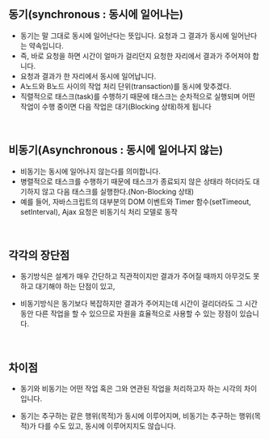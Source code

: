 ## 동기(synchronous : 동시에 일어나는)

- 동기는 말 그대로 동시에 일어난다는 뜻입니다. 요청과 그 결과가 동시에 일어난다는 약속입니다. 
- 즉, 바로 요청을 하면 시간이 얼마가 걸리던지 요청한 자리에서 결과가 주어져야 합니다.
- 요청과 결과가 한 자리에서 동시에 일어납니다.
- A노드와 B노드 사이의 작업 처리 단위(transaction)를 동시에 맞추겠다.
- 직렬적으로 태스크(task)를 수행하기 때문에 태스크는 순차적으로 실행되며 어떤 작업이 수행 중이면 다음 작업은 대기(Blocking 상태)하게 됩니다

<br/>

## 비동기(Asynchronous : 동시에 일어나지 않는)

- 비동기는 동시에 일어나지 않는다를 의미합니다.
- 병렬적으로 태스크를 수행하기 때문에 태스크가 종료되지 않은 상태라 하더라도 대기하지 않고 다음 태스크를 실행한다.(Non-Blocking 상태)
- 예를 들어, 자바스크립트의 대부분의 DOM 이벤트와 Timer 함수(setTimeout, setInterval), Ajax 요청은 비동기식 처리 모델로 동작


<br/>

## 각각의 장단점

- 동기방식은 설계가 매우 간단하고 직관적이지만 결과가 주어질 때까지 아무것도 못하고 대기해야 하는 단점이 있고, 

- 비동기방식은 동기보다 복잡하지만 결과가 주어지는데 시간이 걸리더라도 그 시간 동안 다른 작업을 할 수 있으므로 자원을 효율적으로 사용할 수 있는 장점이 있습니다.


<br/>

## 차이점
- 동기와 비동기는 어떤 작업 혹은 그와 연관된 작업을 처리하고자 하는 시각의 차이입니다.

- 동기는 추구하는 같은 행위(목적)가 동시에 이루어지며, 비동기는 추구하는 행위(목적)가 다를 수도 있고, 동시에 이루어지지도 않습니다.
